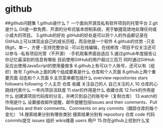 # github
##github问题集
1.github是什么？ 
 一个面向开源及私有软件项目的托管平台
2.git是什么 
 Git是一款免费、开源的分布式版本控制系统，用于敏捷高效地处理任何或小或大的项目。
3.github的好处 
 gitHub的好处是可以将个人的作品都记录在GitHub上可以体现出自己的成长历程，而且他是一个软件
4.github的优势 
-只支持git，单一，方便
-支持完整协议
-可以在线编辑，在线修改
-项目不仅关注还可以参与
-私有项目托管（不开源）
-手机观看界面自适应
5.通过github年度报告让你记忆最深刻的信息有哪些 
 目前使用GitHub的用户超过三百万 同时通过GitHub反应出使用JavaScript的使用量做多 
6.github上有可以个人账号，还可以有（组织）账号 
7.github上面的两个组成要素是什么 
 仓库和个人页面
8.github上两个重要页面 
 动态和个人页面 
9.主页菜单都包括什么 
 overview repositories stars followers following
个人主页 仓库          收藏   关注自己的人 自己关注的人
10.仓库的心跳线代表什么 
 一年内项目活跃度
11.star的作用是什么 
 收藏仓库
12.fork的作用是什么 
 创建源项目代码库的分支，并拷贝到自己的账号中（复制仓库）
13.watch的作用是什么 
  设置接收邮件提醒，邮件提醒包括Issues and their comments、Pull Requests and their comments、Comments on any commits（跟踪仓库的每个变化）
14.搜索结果分别有哪些类别 
 搜索结果分别有 repository 仓库 code 代码 commits提交 issues 组织 wikis维基 users 用户
15.你在github上挖到什么宝
